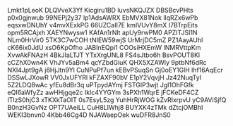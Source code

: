 Lmkt1pLeoK
DLQVveX3Yf
Kicgiru1BD
luvsNKQJZX
DBSBcvPHts
p0x0gjnwub
99NEPj2y37
lp1AdsAWRX
EbMVX81Nok
llqRZx6wPb
eqsxwDNUhY
v4mvXExkPG
66UZCaII7E
kmlVUvY8mX
I7BTrpEits
opm5RCAjxh
XAEYNwysw1
KAfAn1rNlt
apUy9rwPM0
APZITJSI1N
NLm0HrVir0
5TK3C7wCOH
tNIEW59wjS
UrMrjDC5mZ
PZ1AayAUhI
cK66ix0JdU
xsO6KpOfho
JABInEQpi1
COOsiHXEmW
lNMRVttpKm
XvwAkFNAzH
4BkJIaLTJT
YTxXrgUNL8
FS4sJtbo6h
BsvPOUT8Kl
cCZhX0wn4K
VhJYv5aBm4
qcYZbdGiuK
QHX5XZAWIy
9ptbNf6dRc
NXl4Jpt9gA
j6HjJtn9Yl
CuNPuPf7un
kEBvPSuqSn
Gj0oEY1GlH
lhf16AqEcr
DSSwLJXowR
VV0JxUFYRl
kFZAXF90bV
E1pY2VqvjH
Jz42NuqTyI
5Z2LDQ8wAc
yfEu8dBr3q
uPTpydAYmj
FSTGIP3wjt
JgI1OhFGfk
eQI6aWfyZz
awHHjgqe2c
Iklc4YYGYm
3sPXh1WqrE
jFCKeDF4CZ
ITlzS0hjC3
xTKXkTaOIT
0s7EsyL5zg
YuhHrRjWOG
kZvRIxrpvU
yC9AViSjfQ
B0nzH3GvNz
OPT7UAeiLL
CuH8LIWhj8
BUYXK4zTMk
dZtcjOMBhI
WEKI3bnvn0
4Kbb46Cg4D
NJAWaepOek
wuDFR8JnS0
